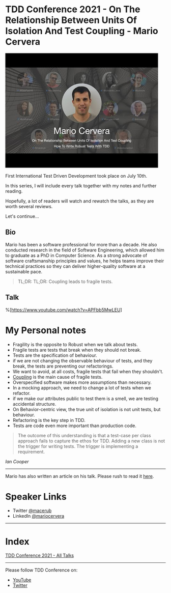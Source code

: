 # TDD Conference 2021 - On The Relationship Between Units Of Isolation And Test Coupling - Mario Cervera

![TDD Conference 2021 - On The Relationship Between Units Of Isolation And Test Coupling - Mario Cervera](TDD%20Conference%202021%20-%20On%20The%20Relationship%20Between%20Units%20Of%20Isolation%20And%20Test%20Coupling%20-%20Mario%20Cervera.jpg)

First International Test Driven Development took place on July 10th. 

In this series, I will include every talk together with my notes and further reading.

Hopefully, a lot of readers will watch and rewatch the talks, as they are worth several reviews.

Let's continue...

## Bio 

Mario has been a software professional for more than a decade. He also conducted research in the field of Software Engineering, which allowed him to graduate as a PhD in Computer Science. As a strong advocate of software craftsmanship principles and values, he helps teams improve their technical practices so they can deliver higher-quality software at a sustainable pace.
  
> TL;DR: TL;DR: Coupling leads to fragile tests.

## Talk

%[https://www.youtube.com/watch?v=APFbb5MwLEU]

# My Personal notes

- Fragility is the opposite to Robust when we talk about tests.
- Fragile tests are tests that break when they should not break.
- Tests are the specification of behaviour.
- if we are not changing the observable behaviour of tests, and they break, the tests are preventing our refactorings.
- We want to avoid, at all costs, fragile tests that fail when they shouldn't.
- [Coupling](https://github.com/mcsee/Software-Design-Articles/tree/main/Articles/Theory/Coupling%20-%20The%20one%20and%20only%20software%20design%20problem/readme.md) is the main cause of fragile tests.
- Overspecified software makes more assumptions than necessary.
- In a mocking approach, we need to change a lot of tests when we refactor.
- if we make our attributes public to test them is a smell, we are testing accidental structure.
- On Behavior-centric view, the true unit of isolation is not unit tests, but behaviour.
- Refactoring is the key step in TDD.
- Tests are code even more important than production code.

>  The outcome of this understanding is that a test-case per class approach fails to capture the ethos for TDD. Adding a new class is not the trigger for writing tests. The trigger is implementing a requirement.

_Ian Cooper_

* * *

Mario has also written an article on his talk.
Please rush to read it [here](https://mariocervera.com/talk-1st-international-conference-tdd#ckrnf3pkq0bg5fws15gwgg8a8).

# Speaker Links

- Twitter [@macerub](https://twitter.com/macerub) 
- LinkedIn [@mariocervera](https://www.linkedin.com/in/mariocervera) 

* * *

# Index

[TDD Conference 2021 - All Talks](https://github.com/mcsee/Software-Design-Articles/tree/main/Articles/TDD%20Conference%202021/TDD%20Conference%202021%20-%20All%20Talks/readme.md)

* * *

Please follow TDD Conference on:

- [YouTube](https://www.youtube.com/channel/UCKn-DadPoyYssfAOMk1LSew)
- [Twitter](https://twitter.com/tddconf)

